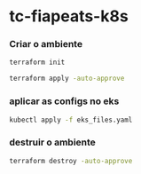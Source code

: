 # tc-fiapeats-k8s


### Criar o ambiente
```bash
terraform init
```
```bash
terraform apply -auto-approve
```


### aplicar as configs no eks
```bash
kubectl apply -f eks_files.yaml
```


### destruir o ambiente
```bash
terraform destroy -auto-approve
```